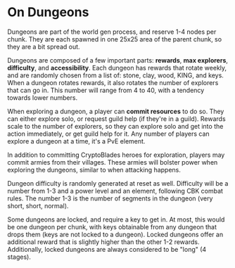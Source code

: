 # On Dungeons

Dungeons are part of the world gen process, and reserve 1-4 nodes per chunk. They are each spawned in one 25x25 area of the parent chunk, so they are a bit spread out.

Dungeons are composed of a few important parts: **rewards**, **max explorers**, **difficulty**, and **accessibility**. Each dungeon has rewards that rotate weekly, and are randomly chosen from a list of: stone, clay, wood, KING, and keys. When a dungeon rotates rewards, it also rotates the number of explorers that can go in. This number will range from 4 to 40, with a tendency towards lower numbers. 

When exploring a dungeon, a player can **commit resources** to do so. They can either explore solo, or request guild help \(if they're in a guild\). Rewards scale to the number of explorers, so they can explore solo and get into the action immediately, or get guild help for it. Any number of players can explore a dungeon at a time, it's a PvE element. 

In addition to committing CryptoBlades heroes for exploration, players may commit armies from their villages. These armies will bolster power when exploring the dungeons, similar to when attacking happens.

Dungeon difficulty is randomly generated at reset as well. Difficulty will be a number from 1-3 and a power level and an element, following CBK combat rules. The number 1-3 is the number of segments in the dungeon \(very short, short, normal\).

Some dungeons are locked, and require a key to get in. At most, this would be one dungeon per chunk, with keys obtainable from any dungeon that drops them \(keys are not locked to a dungeon\). Locked dungeons offer an additional reward that is slightly higher than the other 1-2 rewards. Additionally, locked dungeons are always considered to be "long" \(4 stages\).

